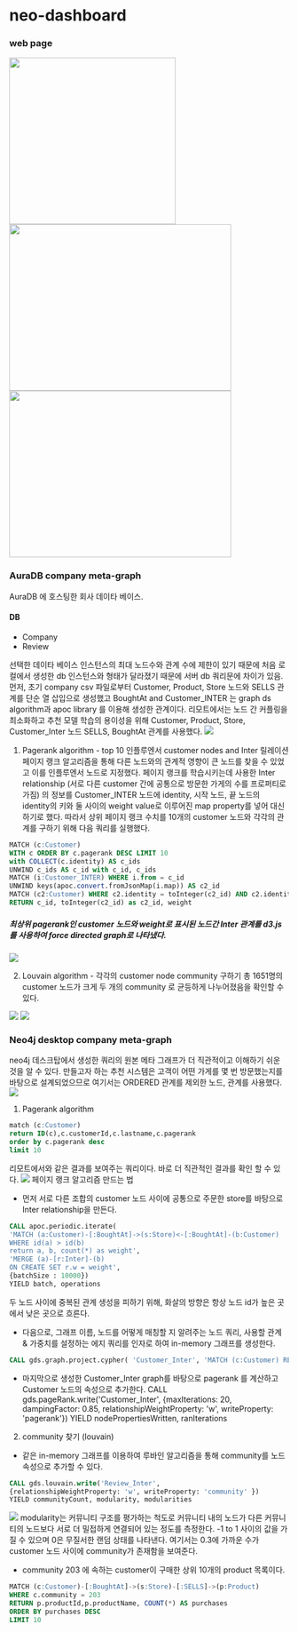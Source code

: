 # neo-dashboard
### web page

<img src="https://github.com/tacerihsehc613/Capstone_ERICA/assets/127294863/44d130d7-2808-435b-8f48-82a59aaab34b.png" width="300" height="300">
<img src="https://github.com/tacerihsehc613/Capstone_ERICA/assets/127294863/a4a92240-52ee-424a-bd2d-1b8aff5214f3.png" width="400" height="300">
<img src="https://github.com/tacerihsehc613/Capstone_ERICA/assets/127294863/1648352e-ded0-4d4c-a6b0-e7e7a6c1b70f" width="400" height="300">

### AuraDB company meta-graph 

AuraDB 에 호스팅한 회사 데이타 베이스. 
#### DB
- Company
- Review

선택한 데이타 베이스 인스턴스의 최대 노드수와 관계 수에 제한이 있기 때문에 처음 로컬에서 생성한 db 인스턴스와 형태가 달라졌기 때문에 서버 db 쿼리문에 차이가 있음.
먼저, 초기 company csv 파일로부터 Customer, Product, Store 노드와 SELLS 관계를 단순 열 삽입으로 생성했고
BoughtAt and Customer_INTER 는 graph ds algorithm과  apoc library 를 이용해 생성한 관계이다.
리모트에서는 노드 간 커플링을 최소화하고 추천 모델 학습의 용이성을 위해 Customer, Product, Store, Customer_Inter 노드 SELLS, BoughtAt 관계를 사용했다.
<img src="https://user-images.githubusercontent.com/127294863/235351485-1c6c0241-cc9e-4c78-96e1-d030b3305d64.png">

1. Pagerank algorithm - top 10 인플루엔서 customer nodes and Inter 릴레이션
페이지 랭크 알고리즘을 통해 다른 노드와의 관계적 영향이 큰 노드를 찾을 수 있었고 이를 인플루엔서 노드로 지정했다.
페이지 랭크를 학습시키는데 사용한 Inter relationship (서로 다른 customer 간에 공통으로 방문한 가게의 수를 프로퍼티로 가짐) 의 정보를  Customer_INTER 노드에 identity, 시작 노드, 끝 노드의 identity의 키와 둘 사이의 weight value로 이루어진 map property를 넣어 대신하기로 했다. 따라서 상위 페이지 랭크 수치를 10개의 customer 노드와 각각의 관계를 구하기 위해 다음 쿼리를 실행했다.
```sql
MATCH (c:Customer)
WITH c ORDER BY c.pagerank DESC LIMIT 10
with COLLECT(c.identity) AS c_ids
UNWIND c_ids AS c_id with c_id, c_ids
MATCH (i:Customer_INTER) WHERE i.from = c_id
UNWIND keys(apoc.convert.fromJsonMap(i.map)) AS c2_id
MATCH (c2:Customer) WHERE c2.identity = toInteger(c2_id) AND c2.identity <> c_id and c2.identity in c_ids WITH c_id,  c2_id,apoc.convert.fromJsonMap(i.map)[c2_id] AS weight
RETURN c_id, toInteger(c2_id) as c2_id, weight
```
##### 최상위 pagerank인 customer 노드와 weight로 표시된 노드간 Inter 관계를 d3.js를 사용하여 force directed graph로 나타냈다.
<img src="https://user-images.githubusercontent.com/127294863/235338949-1adf00ba-b4c6-4856-814c-b4b931317042.png">

2. Louvain algorithm - 각각의 customer node community 구하기
총 1651명의 customer 노드가 크게 두 개의 community 로 균등하게 나누어졌음을 확인할 수 있다. 
<img src="https://user-images.githubusercontent.com/127294863/235304148-929e07c8-543a-46b4-b3d1-026316b26616.png">
<img src="https://user-images.githubusercontent.com/127294863/235304274-a5a0252e-ca22-45c0-a342-30a3183c9c1a.png">

### Neo4j desktop company meta-graph 
neo4j 데스크탑에서 생성한 쿼리의 원본 메타 그래프가 더 직관적이고 이해하기 쉬운 것을 알 수 있다.
만들고자 하는 추천 시스템은 고객이 어떤 가게를 몇 번 방문했는지를 바탕으로 설계되었으므로 여기서는 ORDERED 관계를 제외한 노드, 관계를 사용했다.
<img src="https://user-images.githubusercontent.com/127294863/235306369-53412e9c-bf46-4f77-a058-940266c05c46.png">


1. Pagerank algorithm 
```sql
match (c:Customer)
return ID(c),c.customerId,c.lastname,c.pagerank
order by c.pagerank desc 
limit 10
```
리모트에서와 같은 결과를 보여주는 쿼리이다. 바로 더 직관적인 결과를 확인 할 수 있다.
<img src="https://user-images.githubusercontent.com/127294863/235306845-4cdc0e4d-b1d0-4978-b66d-cb1969df7707.png">
페이지 랭크 알고리즘 만드는 법
- 먼저 서로 다른 조합의 customer 노드 사이에 공통으로 주문한 store를 바탕으로 Inter relationship을 만든다.
```sql
CALL apoc.periodic.iterate(
'MATCH (a:Customer)-[:BoughtAt]->(s:Store)<-[:BoughtAt]-(b:Customer)
WHERE id(a) > id(b)
return a, b, count(*) as weight',
'MERGE (a)-[r:Inter]-(b)
ON CREATE SET r.w = weight',
{batchSize : 10000})
YIELD batch, operations
```
두 노드 사이에 중복된 관계 생성을 피하기 위해, 화살의 방향은 항상 노드 id가 높은 곳에서 낮은 곳으로 흐른다.
- 다음으로, 그래프 이름, 노드를 어떻게 매칭할 지 알려주는 노드 쿼리, 사용할 관계 & 가중치를 설정하는 에지 쿼리를 인자로 하여 in-memory 그래프를 생성한다.
```sql
CALL gds.graph.project.cypher( 'Customer_Inter', 'MATCH (c:Customer) RETURN id(c) AS id', 'MATCH (n:Customer)-[e:Inter]-(m:Customer) RETURN id(n) AS source, e.w AS w, id(m) AS target' )
```
- 마지막으로 생성한 Customer_Inter graph를 바탕으로 pagerank 를 계산하고 Customer 노드의 속성으로 추가한다.
CALL gds.pageRank.write('Customer_Inter', {maxIterations: 20, dampingFactor: 0.85, relationshipWeightProperty: 'w', writeProperty: 'pagerank'}) YIELD nodePropertiesWritten, ranIterations

2. community 찾기 (louvain)
- 같은 in-memory 그래프를 이용하여 루바인 알고리즘을 통해 community를 노드 속성으로 추가할 수 있다.

```sql
CALL gds.louvain.write('Review_Inter', 
{relationshipWeightProperty: 'w', writeProperty: 'community' })
YIELD communityCount, modularity, modularities
```
<img src="https://user-images.githubusercontent.com/127294863/235307951-9bcbb5df-74be-44be-9cd9-89cbec207fe6.png">
modularity는 커뮤니티 구조를 평가하는 척도로 커뮤니티 내의 노드가 다른 커뮤니티의 노드보다 서로 더 밀접하게 연결되어 있는 정도를 측정한다.
-1 to 1 사이의 값을 가질 수 있으며 0은 무질서한 랜덤 상태를 나타낸다. 여기서는 0.3에 가까운 수가 customer 노드 사이에 community가 존재함을 보여준다.

- community 203 에 속하는 customer이 구매한 상위 10개의 product 목록이다.
```sql
MATCH (c:Customer)-[:BoughtAt]->(s:Store)-[:SELLS]->(p:Product)
WHERE c.community = 203 
RETURN p.productId,p.productName, COUNT(*) AS purchases
ORDER BY purchases DESC
LIMIT 10
```

